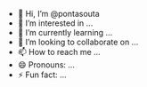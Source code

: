 - 👋 Hi, I’m @pontasouta
- 👀 I’m interested in ...
- 🌱 I’m currently learning ...
- 💞️ I’m looking to collaborate on ...
- 📫 How to reach me ...
- 😄 Pronouns: ...
- ⚡ Fun fact: ...

<!---
pontasouta/pontasouta is a ✨ special ✨ repository because its `README.md` (this file) appears on your GitHub profile.
You can click the Preview link to take a look at your changes.
--->
